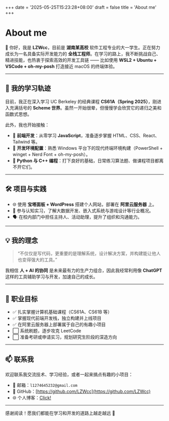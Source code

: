 +++
date = '2025-05-25T15:23:28+08:00'
draft = false
title = 'About me'
+++

# About me

👋 你好，我是 **LZWcc**，目前是 **湖南某高校** 软件工程专业的大一学生。正在努力成长为一名具备实际开发能力的 **全栈工程师**。在学习的路上，我不断挑战自己、精进技能，也热衷于探索高效的开发工具链 —— 比如使用 **WSL2 + Ubuntu + VSCode + oh-my-posh** 打造接近 macOS 的终端体验。

---

## 🚀 我的学习轨迹

目前，我正在深入学习 UC Berkeley 的经典课程 **CS61A（Spring 2025）**，刚进入充满括号的 **Scheme 世界**。虽然一开始很晕，但慢慢学会欣赏它的递归之美和函数式思想。

此外，我也开始接触：

- 🎨 **前端开发**：从零学习 **JavaScript**，准备逐步掌握 HTML、CSS、React、Tailwind 等。
- 🧰 **开发环境配置**：熟悉 Windows 平台下的现代终端环境构建（PowerShell + winget + Nerd Font + oh-my-posh）。
- 🐍 **Python 与 C++ 编程**：打下良好的基础，日常练习算法题、做课程项目都离不开它们。

---

## 🛠️ 项目与实践

- 🌐 使用 **宝塔面板 + WordPress** 搭建个人网站，部署在 **阿里云服务器** 上。
- 💼 参与认知实习，了解大数据开发、嵌入式系统与游戏设计等行业概况。
- 🗣️ 在校内部门中担任主持人、活动助理，提升了组织和沟通能力。

---

## 💡 我的理念

> “不仅仅是写代码，更重要的是理解系统，设计解决方案，并构建能让他人也变得强大的工具。”

我相信 **人 + AI 的协同** 是未来最有力的生产力组合，因此我经常利用像 **ChatGPT** 这样的工具辅助学习与开发，加速自己的成长。

---

## 🎯 职业目标

- ✅ 扎实掌握计算机基础课程（CS61A、CS61B 等）
- ✅ 掌握现代前端开发栈，独立构建并上线项目
- ✅ 在阿里云服务器上部署属于自己的有趣小项目
- ⬜ 系统刷题，逐步攻克 LeetCode
- ⬜ 准备考研或申请实习，规划研究生阶段的深造方向

---


## 📫 联系我

欢迎联系我交流技术、学习经验，或者一起来搞点有趣的小项目：

- 📧 邮箱：`l1274645232@gmail.com`
- 🐙 GitHub：[https://github.com/LZWcc](https://github.com/LZWcc)
- 🌐 个人博客：[Click!](codingcc.xyz:23333)

---

感谢阅读！愿我们都能在学习和开发的道路上越走越远 🚀
